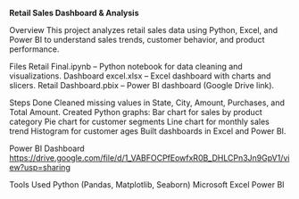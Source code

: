 **Retail Sales Dashboard & Analysis**

Overview
This project analyzes retail sales data using Python, Excel, and Power BI to understand sales trends, customer behavior, and product performance.

Files
Retail Final.ipynb – Python notebook for data cleaning and visualizations.
Dashboard excel.xlsx – Excel dashboard with charts and slicers.
Retail Dashboard.pbix – Power BI dashboard (Google Drive link).

Steps Done
Cleaned missing values in State, City, Amount, Purchases, and Total Amount.
Created Python graphs:
Bar chart for sales by product category
Pie chart for customer segments
Line chart for monthly sales trend
Histogram for customer ages
Built dashboards in Excel and Power BI.

Power BI Dashboard
https://drive.google.com/file/d/1_VABFOCPfEowfxR0B_DHLCPn3Jn9GpV1/view?usp=sharing

Tools Used
Python (Pandas, Matplotlib, Seaborn)
Microsoft Excel
Power BI
